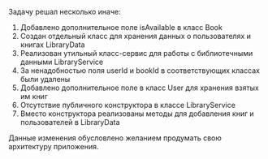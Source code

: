 Задачу решал несколько иначе:

1. Добавлено дополнительное поле isAvailable в класс Book
2. Создан отдельный класс для хранения данных о пользователях и книгах LibraryData
3. Реализован утильный класс-сервис для работы с библиотечными данными LibraryService
4. За ненадобностью поля userId и bookId в соответствующих классах были удалены
5. Добавлено дополнительное поле в класс User для хранения взятых им книг
6. Отсутствие публичного конструктора в классе LibraryService
7. Вместо конструктора реализованы методы для добавления книг и пользователей в LibraryData

Данные изменения обусловлено желанием продумать свою архитектуру приложения.
